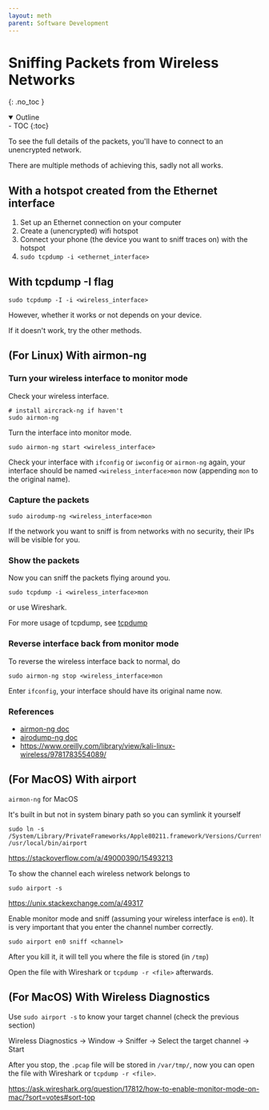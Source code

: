 ```yaml
---
layout: meth
parent: Software Development
---
```

# Sniffing Packets from Wireless Networks
{: .no_toc }

<details open markdown="block">
  <summary>
    Outline
  </summary>
- TOC
{:toc}
</details>

To see the full details of the packets, you'll have to connect to an unencrypted network.

There are multiple methods of achieving this, sadly not all works.

## With a hotspot created from the Ethernet interface

1. Set up an Ethernet connection on your computer
2. Create a (unencrypted) wifi hotspot
3. Connect your phone (the device you want to sniff traces on) with the hotspot
4. `sudo tcpdump -i <ethernet_interface>`

## With tcpdump -I flag

```
sudo tcpdump -I -i <wireless_interface>
```

However, whether it works or not depends on your device.

If it doesn't work, try the other methods.

## (For Linux) With airmon-ng

### Turn your wireless interface to monitor mode

Check your wireless interface.
```
# install aircrack-ng if haven't
sudo airmon-ng
```

Turn the interface into monitor mode.
```
sudo airmon-ng start <wireless_interface>
```

Check your interface with `ifconfig` or `iwconfig` or `airmon-ng` again, your interface should be named `<wireless_interface>mon` now (appending `mon` to the original name).

### Capture the packets
```
sudo airodump-ng <wireless_interface>mon
```

If the network you want to sniff is from networks with no security, their IPs will be visible for you.

### Show the packets
Now you can sniff the packets flying around you.
```
sudo tcpdump -i <wireless_interface>mon
```

or use Wireshark.

For more usage of tcpdump, see [tcpdump](linux.md#tcpdump)

### Reverse interface back from monitor mode

To reverse the wireless interface back to normal, do
```
sudo airmon-ng stop <wireless_interface>mon
```

Enter `ifconfig`, your interface should have its original name now.

### References
- [airmon-ng doc](https://www.aircrack-ng.org/doku.php?id=airmon-ng)
- [airodump-ng doc](https://www.aircrack-ng.org/doku.php?id=airodump-ng)
- <https://www.oreilly.com/library/view/kali-linux-wireless/9781783554089/>

## (For MacOS) With airport

`airmon-ng` for MacOS

It's built in but not in system binary path so you can symlink it yourself

```
sudo ln -s /System/Library/PrivateFrameworks/Apple80211.framework/Versions/Current/Resources/airport /usr/local/bin/airport
```

<https://stackoverflow.com/a/49000390/15493213>

To show the channel each wireless network belongs to

```
sudo airport -s
```

<https://unix.stackexchange.com/a/49317>

Enable monitor mode and sniff (assuming your wireless interface is `en0`). It is very important that you enter the channel number correctly.

```
sudo airport en0 sniff <channel>
```

After you kill it, it will tell you where the file is stored (in `/tmp`)

Open the file with Wireshark or `tcpdump -r <file>` afterwards.

## (For MacOS) With Wireless Diagnostics

Use `sudo airport -s` to know your target channel (check the previous section)

Wireless Diagnostics -> Window -> Sniffer -> Select the target channel -> Start

After you stop, the `.pcap` file will be stored in `/var/tmp/`, now you can open the file with Wireshark or `tcpdump -r <file>`.

<https://ask.wireshark.org/question/17812/how-to-enable-monitor-mode-on-mac/?sort=votes#sort-top>